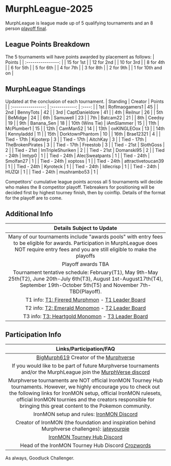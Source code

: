 # MurphLeague-2025

MurphLeague is league made up of 5 qualifying tournaments and an 8 person [playoff final](https://github.com/BigMurph619/Murphleague-2025-Championship).

## League Points Breakdown
The 5 tournaments will have points awarded by placement as follows:
|       Points       |
| :----------------: |
| 15 for 1st         |
| 12 for 2nd         |
| 10 for 3rd         |
| 8 for 4th          |
| 6 for 5th          |
| 5 for 6th          |
| 4 for 7th          |
| 3 for 8th          |
| 2 for 9th          |
| 1 for 10th and on  |

## MurphLeague Standings
Updated at the conclusion of each tournament.
|   Standing         | Creator            | Points |
| :----------------: | :------------:     | :----: |
| 1st                | Roflmaogamers1     | 45     |
| 2nd                | BennyTots          | 42     |
| 3rd                | CaptDanieldore     | 41     |
| 4th                | Reilnur            | 26     |
| 5th                | BeMidge            | 24     |
| 6th                | Samuwell           | 23     |
| 7th                | Batcam22           | 21     |
| 8th                | Ceedsy             | 19     |
| 9th                | Banana_Sen         | 18     |
| 10th (Wins Tie)    | iAmSlammer         | 15     |
| 11th               | McPlumber1         | 15     |
| 12th               | CamMan52           | 14     |
| 13th               | oxKINGLEOox        | 13     |
| 14th               | Kennyladdd         | 11     |
| 15th               | DorktownPhantom    | 10     |
| 16th               | Brae12321          | 4      |
| Tied - 17th        | Kipoterp           | 3      |
| Tied - 17th        | AitchKay           | 3      |
| Tied - 17th        | TheBrokenPirates   | 3      |
| Tied - 17th        | Freestob           | 3      |
| Tied - 21st        | SlothGoss          | 2      |
| Tied - 21st        | ImTripleShuriken   | 2      |
| Tied - 21st        | Domanski95         | 2      |
| Tied - 24th        | Imtyp0             | 1      |
| Tied - 24th        | AlecSweatpants     | 1      |
| Tied - 24th        | Smolfan27          | 1      |
| Tied - 24th        | xoptoss            | 1      |
| Tied - 24th        | attractivetoucan39 | 1      |
| Tied - 24th        | Kyroteck           | 1      |
| Tied - 24th        | Idlecrisp          | 1      |
| Tied - 24th        | HUZQI              | 1      |
| Tied - 24th        | mushrambo53        | 1      |

Competitors' cumulative league points across all 5 tournaments will decide who makes the 8 competitor playoff. Tiebreakers for positioning will be decided first by highest tourney finish, then by coinflip. Details of the format for the playoff are to come.

## Additional Info
|       Details Subject to Update       |
| :-----------------------------------: |
| Many of our tournaments include "awards pools" with entry fees to be eligible for awards. Participation in MurphLeague does NOT require entry fees and you are still eligible to make the playoffs |
| Playoff awards TBA |
| Tournament tentative schedule: February(T1), May 9th-May 25th(T2), June 20th-July 6th(T3), August 1st-August17th(T4), September 19th-October 5th(T5) and November 7th-TBD(Playoff). |
| T1 info: [T1: Firered Murphmon](https://github.com/TakeJoshyy/TheMurphVerse/blob/7d30dd737aa40bbd3b526a5b284bd4d3debfb3c4/Murphmon-T1-Tourney-2025/readme.md) - [T1 Leader Board](https://github.com/TakeJoshyy/TheMurphVerse/blob/7d30dd737aa40bbd3b526a5b284bd4d3debfb3c4/Murphmon-T1-Tourney-2025/leaderboard.md) |
| T2 info: [T2: Emerald Monomon](https://github.com/TakeJoshyy/TheMurphVerse/tree/main/2.Tournaments/3.Emerald-Monomon-T2-Tourney-2025) - [T2 Leader Board](https://takejoshyy.github.io/TheMurphVerse/pages/T2Standings.html) |
| T3 info: [T3: Heartgold Monomon](https://github.com/TakeJoshyy/TheMurphVerse/blob/main/2.Tournaments/4.HeartGold-Monomon-T3-Tourney-2025/README.md) - [T3 Leader Board](https://takejoshyy.github.io/TheMurphVerse/pages/T3/index.html) |

## Participation Info
| Links/Participation/FAQ |
| :-----------------: |
| [BigMurph619](https://www.twitch.tv/bigmurph619) Creator of the [Murphverse](https://github.com/TakeJoshyy/TheMurphVerse/blob/7d30dd737aa40bbd3b526a5b284bd4d3debfb3c4/readme.md) |
| If you would like to be part of future Murphverse tournaments and/or the MurphLeague join the [MurphVerse discord](https://discord.gg/ctYty73VAT) |
| Murphverse tournaments are NOT official IronMON Tourney Hub tournaments. However, we highly encourage you to check out the following links for IronMON setup, official IronMON rulesets, official IronMON tournies and the creators responsible for bringing this great content to the Pokemon community. |
| IronMON setup and rules: [IronMON Discord](https://discord.com/invite/jFPYsZAhjX) |
| Creator of IronMON (the foundation and inspiration behind Murphverse challenges): [iateyourpie](https://www.twitch.tv/iateyourpie) |
| [IronMON Tourney Hub Discord](https://discord.gg/zsqtN6X7Ra) |
| Head of the IronMON Tourney Hub Discord [Crozwords](https://www.twitch.tv/crozwords) |

As always, Goodluck Challenger.
